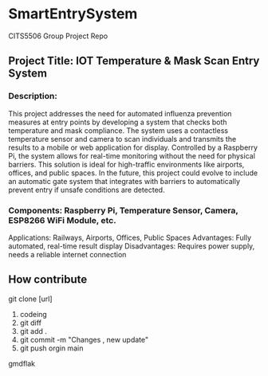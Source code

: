# SmartEntrySystem
CITS5506 Group Project Repo

## Project Title: IOT Temperature & Mask Scan Entry System
### Description: 
This project addresses the need for automated influenza prevention measures at entry points by developing a system that checks both temperature and mask compliance. The system uses a contactless temperature sensor and camera to scan individuals and transmits the results to a mobile or web application for display. Controlled by a Raspberry Pi, the system allows for real-time monitoring without the need for physical barriers. This solution is ideal for high-traffic environments like airports, offices, and public spaces. In the future, this project could evolve to include an automatic gate system that integrates with barriers to automatically prevent entry if unsafe conditions are detected.
 
### Components: Raspberry Pi, Temperature Sensor, Camera, ESP8266 WiFi Module, etc.
Applications: Railways, Airports, Offices, Public Spaces
Advantages: Fully automated, real-time result display
Disadvantages: Requires power supply, needs a reliable internet connection
 
## How contribute
git clone [url]
1. codeing
2. git diff
3. git add .
4. git commit -m "Changes , new update"
5. git push orgin main


gmdflak